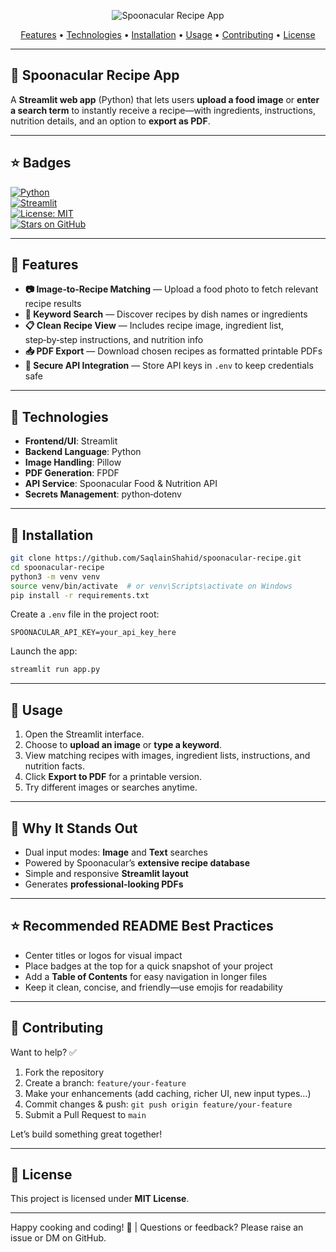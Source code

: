 <p align="center">
  <img src="https://img.shields.io/badge/Spoonacular%20Recipe%20App-🍽️-brightgreen?style=for-the-badge" alt="Spoonacular Recipe App">
</p>

<p align="center">
  <a href="#features">Features</a> •
  <a href="#technologies">Technologies</a> •
  <a href="#installation">Installation</a> •
  <a href="#usage">Usage</a> •
  <a href="#contributing">Contributing</a> •
  <a href="#license">License</a>
</p>

---

## 🚀 Spoonacular Recipe App

A **Streamlit web app** (Python) that lets users **upload a food image** or **enter a search term** to instantly receive a recipe—with ingredients, instructions, nutrition details, and an option to **export as PDF**.

---

## ⭐ Badges

[![Python](https://img.shields.io/badge/python-3.x-blue?style=for-the-badge&logo=python)](#)  
[![Streamlit](https://img.shields.io/badge/streamlit‑app‑stable-orange?style=for-the-badge&logo=streamlit)](#)  
[![License: MIT](https://img.shields.io/github/license/SaqlainShahid/spoonacular-recipe?style=for-the-badge)](#)  
[![Stars on GitHub](https://img.shields.io/github/stars/SaqlainShahid/spoonacular-recipe?style=for-the-badge&logo=github)](#)

---

## 🧩 Features

- **📷 Image‑to‑Recipe Matching** — Upload a food photo to fetch relevant recipe results  
- **🔎 Keyword Search** — Discover recipes by dish names or ingredients  
- **📋 Clean Recipe View** — Includes recipe image, ingredient list, step‑by‑step instructions, and nutrition info  
- **📥 PDF Export** — Download chosen recipes as formatted printable PDFs  
- **🔐 Secure API Integration** — Store API keys in `.env` to keep credentials safe

---

## 🧱 Technologies

- **Frontend/UI**: Streamlit  
- **Backend Language**: Python  
- **Image Handling**: Pillow  
- **PDF Generation**: FPDF  
- **API Service**: Spoonacular Food & Nutrition API  
- **Secrets Management**: python‑dotenv

---

## 🧪 Installation

```bash
git clone https://github.com/SaqlainShahid/spoonacular-recipe.git
cd spoonacular-recipe
python3 -m venv venv
source venv/bin/activate  # or venv\Scripts\activate on Windows
pip install -r requirements.txt
```

Create a `.env` file in the project root:

```text
SPOONACULAR_API_KEY=your_api_key_here
```

Launch the app:

```bash
streamlit run app.py
```

---

## 📂 Usage

1. Open the Streamlit interface.  
2. Choose to **upload an image** or **type a keyword**.  
3. View matching recipes with images, ingredient lists, instructions, and nutrition facts.  
4. Click **Export to PDF** for a printable version.  
5. Try different images or searches anytime.

---

## 📝 Why It Stands Out

- Dual input modes: **Image** and **Text** searches  
- Powered by Spoonacular’s **extensive recipe database**  
- Simple and responsive **Streamlit layout**  
- Generates **professional-looking PDFs**

---

## ⭐ Recommended README Best Practices

- Center titles or logos for visual impact  
- Place badges at the top for a quick snapshot of your project  
- Add a **Table of Contents** for easy navigation in longer files  
- Keep it clean, concise, and friendly—use emojis for readability  

---

## 🤝 Contributing

Want to help? ✅  
1. Fork the repository  
2. Create a branch: `feature/your-feature`  
3. Make your enhancements (add caching, richer UI, new input types…)  
4. Commit changes & push: `git push origin feature/your-feature`  
5. Submit a Pull Request to `main`

Let’s build something great together!

---

## 📜 License

This project is licensed under **MIT License**.

---

Happy cooking and coding! 🍳 | Questions or feedback? Please raise an issue or DM on GitHub.
